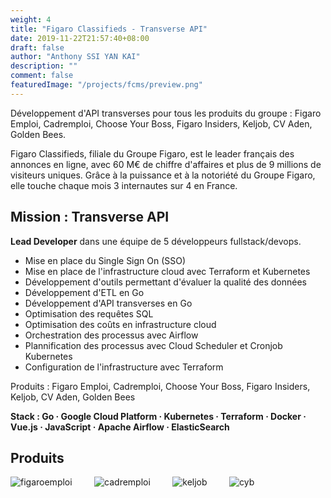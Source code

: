 ```yaml
---
weight: 4
title: "Figaro Classifieds - Transverse API"
date: 2019-11-22T21:57:40+08:00
draft: false
author: "Anthony SSI YAN KAI"
description: ""
comment: false
featuredImage: "/projects/fcms/preview.png"
---
```


Développement d'API transverses pour tous les produits du groupe : Figaro Emploi, Cadremploi, Choose Your Boss, Figaro Insiders, Keljob, CV Aden, Golden Bees.

<!--more-->

Figaro Classifieds, filiale du Groupe Figaro, est le leader français des annonces en ligne, avec 60 M€ de chiffre d'affaires et plus de 9 millions de visiteurs uniques. Grâce à la puissance et à la notoriété du Groupe Figaro, elle touche chaque mois 3 internautes sur 4 en France.

## Mission : Transverse API

**Lead Developer** dans une équipe de 5 développeurs fullstack/devops.

- Mise en place du Single Sign On (SSO)
- Mise en place de l'infrastructure cloud avec Terraform et Kubernetes
- Développement d'outils permettant d'évaluer la qualité des données
- Développement d'ETL en Go
- Développement d'API transverses en Go
- Optimisation des requêtes SQL
- Optimisation des coûts en infrastructure cloud
- Orchestration des processus avec Airflow
- Plannification des processus avec Cloud Scheduler et Cronjob Kubernetes
- Configuration de l'infrastructure avec Terraform

Produits : Figaro Emploi, Cadremploi, Choose Your Boss, Figaro Insiders, Keljob, CV Aden, Golden Bees

**Stack : Go · Google Cloud Platform · Kubernetes · Terraform · Docker · Vue.js · JavaScript · Apache Airflow · ElasticSearch**

## Produits

![figaroemploi](/projects/fcms/portfolio-figaroemploi.png)
&nbsp;
&nbsp;
&nbsp;
&nbsp;
![cadremploi](/projects/fcms/portfolio-cadremploi.png)
&nbsp;
&nbsp;
&nbsp;
&nbsp;
![keljob](/projects/fcms/portfolio-keljob.png)
&nbsp;
&nbsp;
&nbsp;
&nbsp;
![cyb](/projects/fcms/portfolio-cyb.png)
